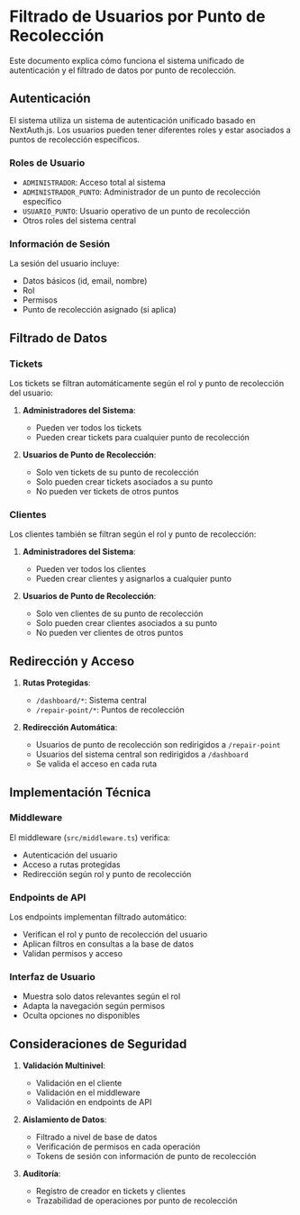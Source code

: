 # Filtrado de Usuarios por Punto de Recolección

Este documento explica cómo funciona el sistema unificado de autenticación y el filtrado de datos por punto de recolección.

## Autenticación

El sistema utiliza un sistema de autenticación unificado basado en NextAuth.js. Los usuarios pueden tener diferentes roles y estar asociados a puntos de recolección específicos.

### Roles de Usuario

- `ADMINISTRADOR`: Acceso total al sistema
- `ADMINISTRADOR_PUNTO`: Administrador de un punto de recolección específico
- `USUARIO_PUNTO`: Usuario operativo de un punto de recolección
- Otros roles del sistema central

### Información de Sesión

La sesión del usuario incluye:
- Datos básicos (id, email, nombre)
- Rol
- Permisos
- Punto de recolección asignado (si aplica)

## Filtrado de Datos

### Tickets

Los tickets se filtran automáticamente según el rol y punto de recolección del usuario:

1. **Administradores del Sistema**:
   - Pueden ver todos los tickets
   - Pueden crear tickets para cualquier punto de recolección

2. **Usuarios de Punto de Recolección**:
   - Solo ven tickets de su punto de recolección
   - Solo pueden crear tickets asociados a su punto
   - No pueden ver tickets de otros puntos

### Clientes

Los clientes también se filtran según el rol y punto de recolección:

1. **Administradores del Sistema**:
   - Pueden ver todos los clientes
   - Pueden crear clientes y asignarlos a cualquier punto

2. **Usuarios de Punto de Recolección**:
   - Solo ven clientes de su punto de recolección
   - Solo pueden crear clientes asociados a su punto
   - No pueden ver clientes de otros puntos

## Redirección y Acceso

1. **Rutas Protegidas**:
   - `/dashboard/*`: Sistema central
   - `/repair-point/*`: Puntos de recolección

2. **Redirección Automática**:
   - Usuarios de punto de recolección son redirigidos a `/repair-point`
   - Usuarios del sistema central son redirigidos a `/dashboard`
   - Se valida el acceso en cada ruta

## Implementación Técnica

### Middleware

El middleware (`src/middleware.ts`) verifica:
- Autenticación del usuario
- Acceso a rutas protegidas
- Redirección según rol y punto de recolección

### Endpoints de API

Los endpoints implementan filtrado automático:
- Verifican el rol y punto de recolección del usuario
- Aplican filtros en consultas a la base de datos
- Validan permisos y acceso

### Interfaz de Usuario

- Muestra solo datos relevantes según el rol
- Adapta la navegación según permisos
- Oculta opciones no disponibles

## Consideraciones de Seguridad

1. **Validación Multinivel**:
   - Validación en el cliente
   - Validación en el middleware
   - Validación en endpoints de API

2. **Aislamiento de Datos**:
   - Filtrado a nivel de base de datos
   - Verificación de permisos en cada operación
   - Tokens de sesión con información de punto de recolección

3. **Auditoría**:
   - Registro de creador en tickets y clientes
   - Trazabilidad de operaciones por punto de recolección 